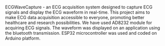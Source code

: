 ECGWaveCapture - an ECG acquisition system designed to capture ECG signals and display the ECG
waveform in real-time. This project aims to make ECG data acquisition accessible to everyone, promoting better healthcare and research possibilities.
We have used AD8232 module for acquiring ECG signals. The waveform was displayed on an application using the bluetooth transmission. ESP32 microcontroller was used and coded on Arduino platform. 
